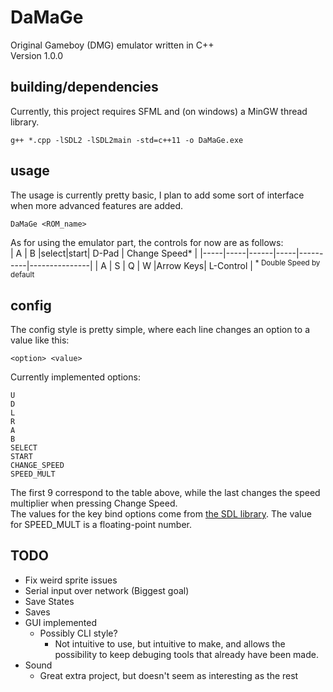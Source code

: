 # DaMaGe
Original Gameboy (DMG) emulator written in C++  
Version 1.0.0

## building/dependencies
Currently, this project requires SFML and (on windows) a MinGW thread library.  
```
g++ *.cpp -lSDL2 -lSDL2main -std=c++11 -o DaMaGe.exe
```

## usage
The usage is currently pretty basic, I plan to add some sort of interface when more advanced features are added.  
```
DaMaGe <ROM_name>
```
As for using the emulator part, the controls for now are as follows:  
|  A  |  B  |select|start|   D-Pad  | Change Speed* |
|-----|-----|------|-----|----------|---------------|
|  A  |  S  |  Q   |  W  |Arrow Keys|  L-Control    |
<sup>* Double Speed by default</sup>

## config
The config style is pretty simple, where each line changes an option to a value like this:  
```
<option> <value>
```
Currently implemented options:  
```
U
D
L
R
A
B
SELECT
START
CHANGE_SPEED
SPEED_MULT
```
The first 9 correspond to the table above, while the last changes the speed multiplier when pressing Change Speed.  
The values for the key bind options come from [the SDL library](https://wiki.libsdl.org/SDL_Scancode). The value for SPEED_MULT is a floating-point number.
## TODO
 - Fix weird sprite issues
 - Serial input over network (Biggest goal)
 - Save States
 - Saves
 - GUI implemented
    - Possibly CLI style?
        - Not intuitive to use, but intuitive to make, and allows the possibility to keep debuging tools that already have been made.
 - Sound
    - Great extra project, but doesn't seem as interesting as the rest
